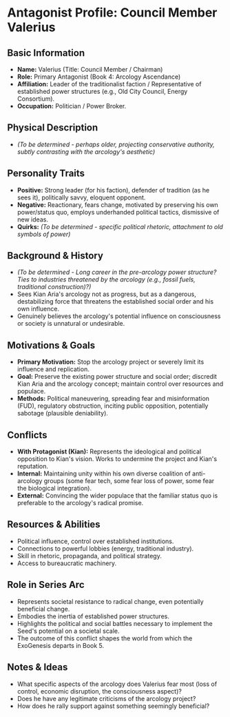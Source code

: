 # Antagonist Profile: Council Member Valerius

## Basic Information
- **Name:** Valerius (Title: Council Member / Chairman)
- **Role:** Primary Antagonist (Book 4: Arcology Ascendance)
- **Affiliation:** Leader of the traditionalist faction / Representative of established power structures (e.g., Old City Council, Energy Consortium).
- **Occupation:** Politician / Power Broker.

## Physical Description
- *(To be determined - perhaps older, projecting conservative authority, subtly contrasting with the arcology's aesthetic)*

## Personality Traits
- **Positive:** Strong leader (for his faction), defender of tradition (as he sees it), politically savvy, eloquent opponent.
- **Negative:** Reactionary, fears change, motivated by preserving his own power/status quo, employs underhanded political tactics, dismissive of new ideas.
- **Quirks:** *(To be determined - specific political rhetoric, attachment to old symbols of power)*

## Background & History
- *(To be determined - Long career in the pre-arcology power structure? Ties to industries threatened by the arcology (e.g., fossil fuels, traditional construction)?)*
- Sees Kian Aria's arcology not as progress, but as a dangerous, destabilizing force that threatens the established social order and his own influence.
- Genuinely believes the arcology's potential influence on consciousness or society is unnatural or undesirable.

## Motivations & Goals
- **Primary Motivation:** Stop the arcology project or severely limit its influence and replication.
- **Goal:** Preserve the existing power structure and social order; discredit Kian Aria and the arcology concept; maintain control over resources and populace.
- **Methods:** Political maneuvering, spreading fear and misinformation (FUD), regulatory obstruction, inciting public opposition, potentially sabotage (plausible deniability).

## Conflicts
- **With Protagonist (Kian):** Represents the ideological and political opposition to Kian's vision. Works to undermine the project and Kian's reputation.
- **Internal:** Maintaining unity within his own diverse coalition of anti-arcology groups (some fear tech, some fear loss of power, some fear the biological integration).
- **External:** Convincing the wider populace that the familiar status quo is preferable to the arcology's radical promise.

## Resources & Abilities
- Political influence, control over established institutions.
- Connections to powerful lobbies (energy, traditional industry).
- Skill in rhetoric, propaganda, and political strategy.
- Access to bureaucratic machinery.

## Role in Series Arc
- Represents societal resistance to radical change, even potentially beneficial change.
- Embodies the inertia of established power structures.
- Highlights the political and social battles necessary to implement the Seed's potential on a societal scale.
- The outcome of this conflict shapes the world from which the ExoGenesis departs in Book 5.

## Notes & Ideas
- What specific aspects of the arcology does Valerius fear most (loss of control, economic disruption, the consciousness aspect)?
- Does he have any legitimate criticisms of the arcology project?
- How does he rally support against something seemingly beneficial? 